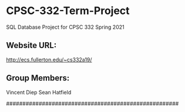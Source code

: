 # CPSC-332-Term-Project
SQL Database Project for CPSC 332 Spring 2021

## Website URL: 
http://ecs.fullerton.edu/~cs332a19/

## Group Members: 
Vincent Diep
Sean Hatfield

#####################################################

